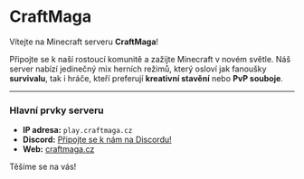 # CraftMaga

Vítejte na Minecraft serveru **CraftMaga**!

Připojte se k naší rostoucí komunitě a zažijte Minecraft v novém světle. Náš server nabízí jedinečný mix herních režimů, který osloví jak fanoušky **survivalu**, tak i hráče, kteří preferují **kreativní stavění** nebo **PvP souboje**.

---

### Hlavní prvky serveru

* **IP adresa:** `play.craftmaga.cz`
* **Discord:** [Připojte se k nám na Discordu!](https://discord.gg/eTuYxy7Ry9)
* **Web:** [craftmaga.cz](https://craftmaga.cz)

Těšíme se na vás!
